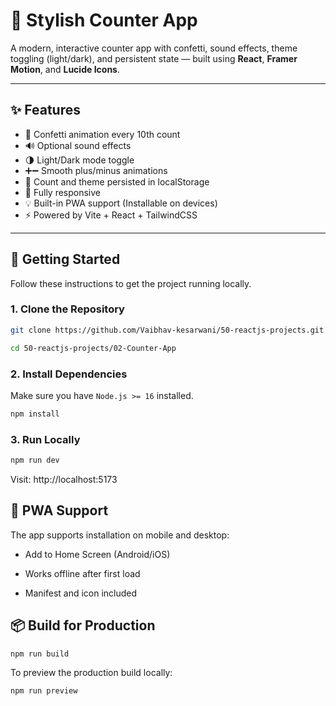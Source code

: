 # 🎯 Stylish Counter App

A modern, interactive counter app with confetti, sound effects, theme toggling (light/dark), and persistent state — built using **React**, **Framer Motion**, and **Lucide Icons**.

---

## ✨ Features

- 🎉 Confetti animation every 10th count
- 🔊 Optional sound effects
- 🌗 Light/Dark mode toggle
- ➕➖ Smooth plus/minus animations
- 💾 Count and theme persisted in localStorage
- 📱 Fully responsive
- 💡 Built-in PWA support (Installable on devices)
- ⚡ Powered by Vite + React + TailwindCSS

---

## 🚀 Getting Started

Follow these instructions to get the project running locally.

### 1. Clone the Repository

```bash
git clone https://github.com/Vaibhav-kesarwani/50-reactjs-projects.git

cd 50-reactjs-projects/02-Counter-App
```

### 2. Install Dependencies

Make sure you have `Node.js >= 16` installed.

```bash
npm install
```

### 3. Run Locally

```bash
npm run dev
```

Visit: http://localhost:5173

## 📱 PWA Support

The app supports installation on mobile and desktop:

- Add to Home Screen (Android/iOS)
  
- Works offline after first load
  
- Manifest and icon included

## 📦 Build for Production

```bash
npm run build
```

To preview the production build locally:

```bash
npm run preview
```